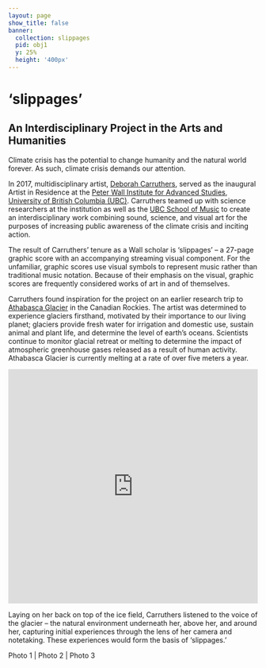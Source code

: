 ```yaml
---
layout: page
show_title: false
banner:
  collection: slippages
  pid: obj1
  y: 25%
  height: '400px'
---
```

<!-- parallax image goes here at the top of the page content.-->

# ‘slippages’
## An Interdisciplinary Project in the Arts and Humanities

Climate crisis has the potential to change humanity and the natural world forever. As such, climate crisis demands our attention.

In 2017, multidisciplinary artist, [Deborah Carruthers](http://www.deborahcarruthers.com), served as the inaugural Artist in Residence at the [Peter Wall Institute for Advanced Studies](https://pwias.ubc.ca), [University of British Columbia (UBC)](https://en.wikipedia.org/wiki/University_of_British_Columbia). Carruthers teamed up with science researchers at the institution as well as the [UBC School of Music](https://music.ubc.ca) to create an interdisciplinary work combining sound, science, and visual art for the purposes of increasing public awareness of the climate crisis and inciting action.

The result of Carruthers’ tenure as a Wall scholar is ‘slippages’ – a 27-page graphic score with an accompanying streaming visual component. For the unfamiliar, graphic scores use visual symbols to represent music rather than traditional music notation. Because of their emphasis on the visual, graphic scores are frequently considered works of art in and of themselves.

Carruthers found inspiration for the project on an earlier research trip to [Athabasca Glacier](https://en.wikipedia.org/wiki/Athabasca_Glacier) in the Canadian Rockies. The artist was determined to experience glaciers firsthand, motivated by their importance to our living planet; glaciers provide fresh water for irrigation and domestic use, sustain animal and plant life, and determine the level of earth’s oceans. Scientists continue to monitor glacial retreat or melting to determine the impact of atmospheric greenhouse gases released as a result of human activity. Athabasca Glacier is currently melting at a rate of over five meters a year.

<iframe frameborder="0" class="juxtapose" width="100%" height="472" src="https://cdn.knightlab.com/libs/juxtapose/latest/embed/index.html?uid=f0a7c2c6-8026-11ea-a879-0edaf8f81e27"></iframe>

Laying on her back on top of the ice field, Carruthers listened to the voice of the glacier – the natural environment underneath her, above her, and around her, capturing initial experiences through the lens of her camera and notetaking. These experiences would form the basis of ‘slippages.’

Photo 1  | Photo 2 | Photo 3
